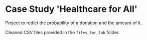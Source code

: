 # Case Study 'Healthcare for All'

Project to redict the probability of a donation and the amount of it.

Cleaned CSV files provided in the `files_for_lab` folder.